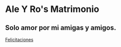 # Ale Y Ro's Matrimonio

## Solo amor por mi amigas y amigos. 

[Felicitaciones ](https://gigahierz.github.io/alesmatrimonio/)


